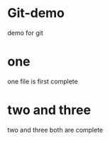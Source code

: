 # Git-demo

demo for git

# one

one file is first complete

# two and three

two and three both are complete
